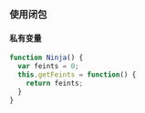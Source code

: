 ### 使用闭包

#### 私有变量

```javascript
function Ninja() {
  var feints = 0;
  this.getFeints = function() {
    return feints;
  }
}
```
